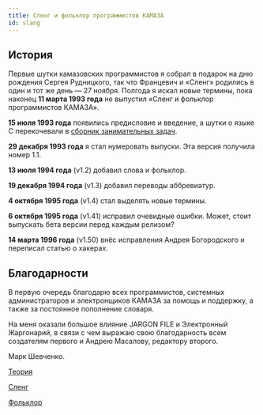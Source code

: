 ```yaml
---
title: Сленг и фольклор программистов КАМАЗА
id: slang
---
```


## История

Первые шутки камазовских программистов я собрал в подарок на дню рождения Сергея Рудницкого, так что Францевич и
&laquo;Сленг&raquo; родились в один и тот же день&nbsp;&mdash; 27 ноября. Полгода я искал новые термины,
пока наконец **11 марта 1993 года** не выпустил &laquo;Сленг и фольклор программистов КАМАЗА&raquo;.

**15 июля 1993 года** появились предисловие и введение, а шутки о языке C перекочевали в [сборник занимательных задач](../c-book-of-problems).

**29 декабря 1993 года** я стал нумеровать выпуски. Эта версия получила номер 1.1.

**13 июля 1994 года** (v1.2) добавил слова и фольклор.

**19 декабря 1994 года** (v1.3) добавил переводы аббревиатур.

**4 октябpя 1995 года** (v1.4) стал выделять новые термины.

**6 октябpя 1995 года** (v1.41) испpавил очевидные ошибки. Может, стоит выпускать бета веpсии пеpед каждым pелизом?

**14 марта 1996 года** (v1.50) внёс исправления Андрея Богородского и переписал статью о хакерах.

## Благодарности

В первую очередь благодарю всех программистов, системных администраторов и электронщиков КАМАЗА за помощь и поддержку, а также за постоянное пополнение словаря.

На меня оказали большое влияние JARGON FILE и Электронный Жаргонарий, в связи с чем выражаю свою благодарность всем создателям первого и Андрею Масалову, редактору второго.

Марк Шевченко.

[Теория](1)

[Сленг](2)

[Фольклор](3)
